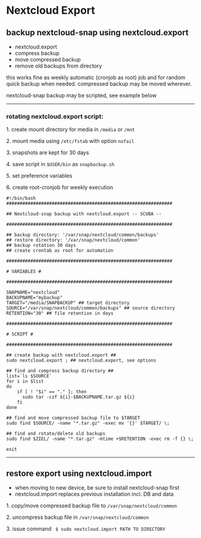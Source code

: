 # Nextcloud Export

## backup nextcloud-snap using nextcloud.export

* nextcloud.export
* compress backup
* move compressed backup
* remove old backups from directory

this works fine as weekly automatic (cronjob as root) job and for random quick backup when needed. compressed backup may be moved wherever.

nextcloud-snap backup may be scripted, see example below

---

### rotating nextcloud.export script:

1\. create mount directory for media in `/media` or `/mnt`

2\. mount media using `/etc/fstab` with option `nofail`

3\. snapshots are kept for 30 days

4\. save script in `$USER/bin` as `snapbackup.sh`

5\. set preference variables

6\. create root-cronjob for weekly execution

```
#!/bin/bash
##############################################################

## Nextcloud-snap backup with nextcloud.export -- SCUBA --

##############################################################

## backup directory: '/var/snap/nextcloud/common/backups'
## restore directory: '/var/snap/nextcloud/common'
## backup rotation 30 days
## create crontab as root for automation

##############################################################

# VARIABLES #

##############################################################

SNAPNAME="nextcloud"
BACKUPNAME="mybackup"
TARGET="/media/SNAPBACKUP" ## target directory
SOURCE="/var/snap/nextcloud/common/backups" ## source directory
RETENTION="30" ## file retention in days

##############################################################

# SCRIPT #

##############################################################

## create backup with nextcloud.export ##
sudo nextcloud.export ; ## nextcloud.export, see options

## find and compress backup directory ##
list=`ls $SOURCE`
for i in $list
do
    if [ ! "$i" == "." ]; then
      sudo tar -czf ${i}-$BACKUPNAME.tar.gz ${i}
    fi
done

## find and move compressed backup file to $TARGET
sudo find $SOURCE/ -name "*.tar.gz" -exec mv '{}' $TARGET/ \;

## find and rotate/delete old backups
sudo find $ZIEL/ -name "*.tar.gz" -mtime +$RETENTION -exec rm -f {} \; 

exit
```

---

## restore export using nextcloud.import

* when moving to new device, be sure to install nextcloud-snap first
* nextcloud.import replaces previous installation incl. DB and data

1\. copy/move compressed backup file to `/var/snap/nextcloud/common`

2\. uncompress backup file in `/var/snap/nextcloud/common`

3\. issue command ` $ sudo nextcloud.import PATH TO DIRECTORY`
